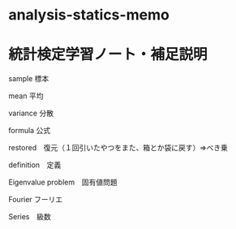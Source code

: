 # analysis-statics-memo
# 統計検定学習ノート・補足説明
sample 標本

mean 平均

variance 分散

formula 公式

restored　復元（１回引いたやつをまた、箱とか袋に戻す）⇒べき乗

definition　定義

Eigenvalue problem　固有値問題

Fourier フーリエ

Series　級数
